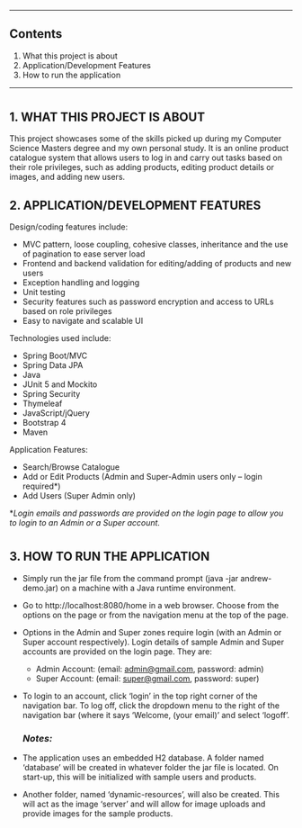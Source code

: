 ***
## Contents
1.	What this project is about	
2.	Application/Development Features	
3.	How to run the application
***
#
## 1. WHAT THIS PROJECT IS ABOUT
This project showcases some of the skills picked up during my Computer Science Masters degree and my own personal study. It is an online product catalogue system that allows users to log in and carry out tasks based on their role privileges, such as adding products, editing product details or images, and adding new users.

## 2.	APPLICATION/DEVELOPMENT FEATURES
Design/coding features include:
* MVC pattern, loose coupling, cohesive classes, inheritance and the use of pagination to ease server load 
* Frontend and backend validation for editing/adding of products and new users
* Exception handling and logging
* Unit testing 
* Security features such as password encryption and access to URLs based on role privileges
* Easy to navigate and scalable UI 

Technologies used include:
* Spring Boot/MVC
* Spring Data JPA
* Java
* JUnit 5 and Mockito
* Spring Security
* Thymeleaf
* JavaScript/jQuery
* Bootstrap 4
* Maven


Application Features:
* Search/Browse Catalogue
* Add or Edit Products (Admin and Super-Admin users only – login required*)
* Add Users (Super Admin only)

\**Login emails and passwords are provided on the login page to allow you to login to an Admin or a Super account.*



#
## 3.	HOW TO RUN THE APPLICATION


* Simply run the jar file from the command prompt (java -jar andrew-demo.jar) on a machine with a Java runtime environment.
* Go to http://localhost:8080/home in a web browser. Choose from the options on the page or from the navigation menu at the top of the page.
* Options in the Admin and Super zones require login (with an Admin or Super account respectively). Login details of sample Admin and Super accounts are provided on the login page. They are:
    - Admin Account: (email: admin@gmail.com, password: admin)
     - Super Account: (email: super@gmail.com, password: super)

* To login to an account, click ‘login’ in the top right corner of the navigation bar. To log off, click the dropdown menu to the right of the navigation bar (where it says ‘Welcome, (your email)’ and select ‘logoff’.

  ### *Notes:*
* The application uses an embedded H2 database. A folder named ‘database’ will be created in whatever folder the jar file is located. On start-up, this will be initialized with sample users and products.

* Another folder, named ‘dynamic-resources’, will also be created. This will act as the image ‘server’ and will allow for image uploads and provide images for the sample products.




